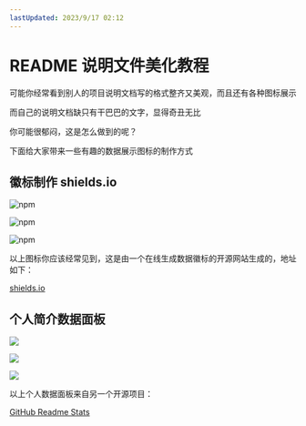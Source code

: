 ```yaml
---
lastUpdated: 2023/9/17 02:12
---
```


# README 说明文件美化教程

可能你经常看到别人的项目说明文档写的格式整齐又美观，而且还有各种图标展示

而自己的说明文档缺只有干巴巴的文字，显得奇丑无比

你可能很郁闷，这是怎么做到的呢？

下面给大家带来一些有趣的数据展示图标的制作方式

## 徽标制作 shields.io

![npm](https://img.shields.io/npm/v/vitepress-plugin-image-viewer)

![npm](https://img.shields.io/npm/v/vitepress-plugin-image-viewer?style=social)

![npm](https://img.shields.io/npm/v/vitepress-plugin-image-viewer?color=green&label=NPM%E5%8C%85&style=for-the-badge)

以上图标你应该经常见到，这是由一个在线生成数据徽标的开源网站生成的，地址如下：

[shields.io](https://shields.io/)

## 个人简介数据面板

![](https://github-readme-stats.vercel.app/api/top-langs/?username=torvalds&theme=vue)

![](https://github-readme-stats.vercel.app/api/top-langs/?username=torvalds&theme=vue&layout=compact)

![](https://github-readme-stats.vercel.app/api?username=torvalds&count_private=true&show_icons=true&theme=vue)

以上个人数据面板来自另一个开源项目：

[GitHub Readme Stats](https://github.com/anuraghazra/github-readme-stats)
